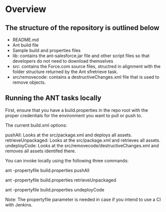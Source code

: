 Overview
========

The structure of the repository is outlined below
------------------------------------

* README.md
* Ant build file
* Sample build and properties files
* lib: contains the ant-salesforce.jar file and other script files so that developers do not need to download themselves
* src: contains the Force.com source files, structred in alignment with the folder structure returned by the Ant sfretrieve task.
* src/removecode: contains a destructiveChanges.xml file that is used to remove objects.


Running the ANT tasks locally
------------------------------------

First, ensure that you have a build.properties in the repo root with the proper credentials for the environment you want to pull or push to.

The current build.xml options:

pushAll: Looks at the src/package.xml and deploys all assets.
retrieveUnpackaged: Looks at the src/package.xml and retrieves all assets.
undeployCode: Looks at the src/removecode/destructiveChanges.xml and removes all assets identifed there.

You can invoke locally using the following three commands:

ant -propertyfile build.properties pushAll

ant -propertyfile build.properties retrieveUnpackaged

ant -propertyfile build.properties undeployCode

Note: The propertyfile parameter is needed in case if you intend to use a CI with Jenkins.
